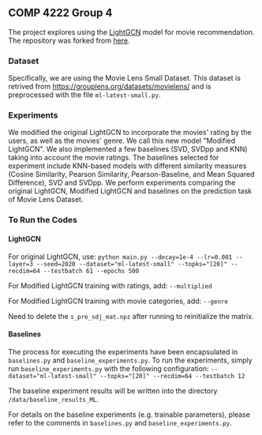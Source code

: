 ## COMP 4222 Group 4
The project explores using the [LightGCN](https://arxiv.org/abs/2002.02126) model for movie recommendation. The repository was forked from [here](https://github.com/gusye1234/LightGCN-PyTorch).

### Dataset
Specifically, we are using the Movie Lens Small Dataset. This dataset is retrived from <https://grouplens.org/datasets/movielens/> and is preprocessed with the file `ml-latest-small.py`.

### Experiments
We modified the original LightGCN to incorporate the movies' rating by the users, as well as the movies' genre. We call this new model "Modified LightGCN". 
We also implemented a few baselines (SVD, SVDpp and KNN) taking into account the movie ratings. The baselines selected for experiment include KNN-based models with different similarity measures (Cosine Similarity, Pearson Similarity, Pearson-Baseline, and Mean Squared Difference), SVD and SVDpp.
We perform experiments comparing the original LightGCN, Modified LightGCN and baselines on the prediction task of Movie Lens Dataset. 

### To Run the Codes
#### LightGCN
For original LightGCN, use:
`python main.py --decay=1e-4 --lr=0.001 --layer=3 --seed=2020 --dataset="ml-latest-small" --topks="[20]" --recdim=64 --testbatch 61 --epochs 500`

For Modified LightGCN training with ratings, add:
`--multiplied`

For Modified LightGCN training with movie categories, add:
`--genre`

Need to delete the `s_pre_sdj_mat.npz` after running to reinitialize the matrix.

#### Baselines
The process for executing the experiments have been encapsulated in `baselines.py` and `baseline_experiments.py`. To run the experiments, simply run `baseline_experiments.py` with the following configuration: `--dataset="ml-latest-small" --topks="[20]" --recdim=64 --testbatch 12`

The baseline experiment results will be written into the directory `/data/baseline_results_ML`. 

For details on the baseline experiments (e.g. trainable parameters), please refer to the comments in `baselines.py` and `baseline_experiments.py`.
